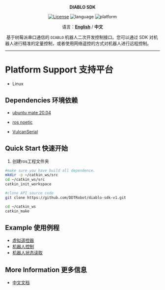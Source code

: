 <p align="center"><strong>DIABLO SDK</strong></p>
<p align="center"><a href="https://github.com/Direcrt-Drive-Technology/diablo-sdk-v1/blob/master/LICENSE"><img alt="License" src="https://img.shields.io/badge/License-LGPL%202.1-orange"/></a>
<img alt="language" src="https://img.shields.io/badge/language-c++-red"/>
<img alt="platform" src="https://img.shields.io/badge/platform-raspberrypi-l"/>
</p>

<p align="center">
    语言：<a href="README.en.md"><strong>English</strong></a> / <strong>中文</strong>
</p>


​	基于树莓派串口通信的 `DIABLO` 机器人二次开发控制接口。您可以通过 SDK 对机器人进行精准的定量控制，或者使用网络遥控的方式对机器人进行远程控制。

---



# Platform Support 支持平台

* Linux

  

## Dependencies 环境依赖

- [ubuntu mate 20.04](https://ubuntu-mate.org/download/armhf/focal/thanks/?method=torrent)

- [ros noetic](http://wiki.ros.org/noetic/Installation/Ubuntu)

- [VulcanSerial](https://github.com/Vulcan-YJX/VulcanSerial)

  

## Quick Start 快速开始

1. 创建ros工程文件夹

```bash
#make sure you have build all dependence.
mkdir -p ~/catkin_ws/src
cd ~/catkin_ws/src
catkin_init_workspace

#clone API source code
git clone https://github.com/DDTRobot/diablo-sdk-v1.git

cd ~/catkin_ws
catkin_make
```



## Example 使用例程

- [虚拟遥控器](https://diablo-sdk-docs.readthedocs.io/zh_CN/latest/pages/Examples/Virtual-Ctrler.html)
- [机器人控制](https://diablo-sdk-docs.readthedocs.io/zh_CN/latest/pages/Examples/Movement-Ctrler.html)
- [机器人状态读取](https://github.com/Direcrt-Drive-Technology/diablo-sdk-v1/tree/master/example/robot_status)


## More Information 更多信息

- [中文文档](https://diablo-sdk-docs.readthedocs.io/zh_CN/latest/)
